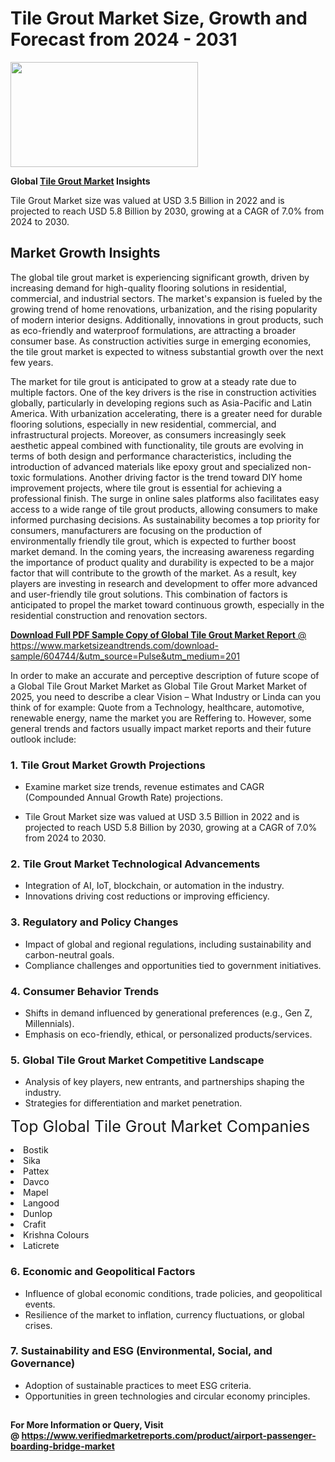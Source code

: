 <H1>Tile Grout Market Size, Growth and Forecast from 2024 - 2031</H1><img class="aligncenter size-medium wp-image-584254" src="https://thirdeyenews.in/wp-content/uploads/2024/09/Global-Market-Research-300x168.jpeg" alt="" width="300" height="168" /><p><strong>Global&nbsp;<a href="https://www.marketsizeandtrends.com/download-sample/604744/&amp;utm_source=Pulse&amp;utm_medium=201">Tile Grout Market</a> Insights</strong></p><p>Tile Grout Market size was valued at USD 3.5 Billion in 2022 and is projected to reach USD 5.8 Billion by 2030, growing at a CAGR of 7.0% from 2024 to 2030.</p><p><h2>Market Growth Insights</h2> <p>The global tile grout market is experiencing significant growth, driven by increasing demand for high-quality flooring solutions in residential, commercial, and industrial sectors. The market's expansion is fueled by the growing trend of home renovations, urbanization, and the rising popularity of modern interior designs. Additionally, innovations in grout products, such as eco-friendly and waterproof formulations, are attracting a broader consumer base. As construction activities surge in emerging economies, the tile grout market is expected to witness substantial growth over the next few years.</p> <p><a href="sample_download_link"></a></p> <p>The market for tile grout is anticipated to grow at a steady rate due to multiple factors. One of the key drivers is the rise in construction activities globally, particularly in developing regions such as Asia-Pacific and Latin America. With urbanization accelerating, there is a greater need for durable flooring solutions, especially in new residential, commercial, and infrastructural projects. Moreover, as consumers increasingly seek aesthetic appeal combined with functionality, tile grouts are evolving in terms of both design and performance characteristics, including the introduction of advanced materials like epoxy grout and specialized non-toxic formulations. Another driving factor is the trend toward DIY home improvement projects, where tile grout is essential for achieving a professional finish. The surge in online sales platforms also facilitates easy access to a wide range of tile grout products, allowing consumers to make informed purchasing decisions. As sustainability becomes a top priority for consumers, manufacturers are focusing on the production of environmentally friendly tile grout, which is expected to further boost market demand. In the coming years, the increasing awareness regarding the importance of product quality and durability is expected to be a major factor that will contribute to the growth of the market. As a result, key players are investing in research and development to offer more advanced and user-friendly tile grout solutions. This combination of factors is anticipated to propel the market toward continuous growth, especially in the residential construction and renovation sectors.</p> <p><a href="more_details_link"></p><p><span class=""><strong>Download Full PDF Sample Copy of Global Tile Grout Market Report</strong> @ <a href="https://www.marketsizeandtrends.com/download-sample/604744/&amp;utm_source=Pulse&amp;utm_medium=201" target="_blank">https://www.marketsizeandtrends.com/download-sample/604744/&amp;utm_source=Pulse&amp;utm_medium=201</a></span></p><p>In order to make an accurate and perceptive description of future scope of a Global&nbsp;Tile Grout Market Market as Global&nbsp;Tile Grout Market Market of 2025, you need to describe a clear Vision &ndash; What Industry or Linda can you think of for example: Quote from a Technology, healthcare, automotive, renewable energy, name the market you are Reffering to. However, some general trends and factors usually impact market reports and their future outlook include:</p><h3>1.&nbsp;<strong>Tile Grout Market Growth Projections</strong></h3><ul><li>Examine market size trends, revenue estimates and CAGR (Compounded Annual Growth Rate) projections.</li><li><p>Tile Grout Market size was valued at USD 3.5 Billion in 2022 and is projected to reach USD 5.8 Billion by 2030, growing at a CAGR of 7.0% from 2024 to 2030.</p></li></ul><h3>2.&nbsp;<strong>Tile Grout Market Technological Advancements</strong></h3><ul><li>Integration of AI, IoT, blockchain, or automation in the industry.</li><li>Innovations driving cost reductions or improving efficiency.</li></ul><h3>3.&nbsp;<strong>Regulatory and Policy Changes</strong></h3><ul><li>Impact of global and regional regulations, including sustainability and carbon-neutral goals.</li><li>Compliance challenges and opportunities tied to government initiatives.</li></ul><h3>4.&nbsp;<strong>Consumer Behavior Trends</strong></h3><ul><li>Shifts in demand influenced by generational preferences (e.g., Gen Z, Millennials).</li><li>Emphasis on eco-friendly, ethical, or personalized products/services.</li></ul><h3>5.&nbsp;<strong>Global Tile Grout Market Competitive Landscape</strong></h3><ul><li>Analysis of key players, new entrants, and partnerships shaping the industry.</li><li>Strategies for differentiation and market penetration.</li></ul><p data-pm-slice="1 1 []"><span style="color: inherit; font-family: inherit; font-size: 25px;">Top Global Tile Grout Market Companies</span></p><div class="" data-test-id=""><p><li>Bostik</li><li> Sika</li><li> Pattex</li><li> Davco</li><li> Mapel</li><li> Langood</li><li> Dunlop</li><li> Crafit</li><li> Krishna Colours</li><li> Laticrete</li></p></div><h3>6.&nbsp;<strong>Economic and Geopolitical Factors</strong></h3><ul><li>Influence of global economic conditions, trade policies, and geopolitical events.</li><li>Resilience of the market to inflation, currency fluctuations, or global crises.</li></ul><h3>7.&nbsp;<strong>Sustainability and ESG (Environmental, Social, and Governance)</strong></h3><ul><li>Adoption of sustainable practices to meet ESG criteria.</li><li>Opportunities in green technologies and circular economy principles.</li></ul><h2><strong style="font-size: 14px;">For More Information or Query, Visit @&nbsp;</strong><a style="background-color: #ffffff; font-size: 14px;" href="https://www.marketsizeandtrends.com/report/tile-grout-market/" target="_blank">https://www.verifiedmarketreports.com/product/airport-passenger-boarding-bridge-market</a></h2>